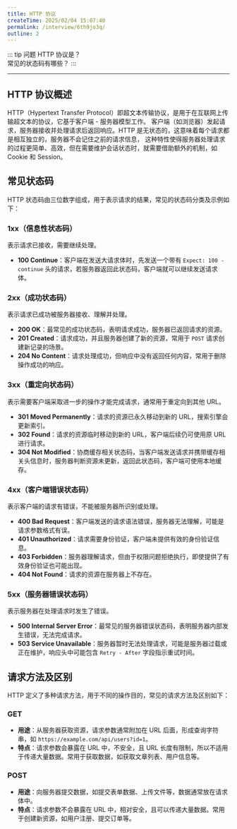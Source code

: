 ```yaml
---
title: HTTP 协议
createTime: 2025/02/04 15:07:40
permalink: /interview/6th9jo3q/
outline: 2
---
```



::: tip 问题
HTTP 协议是？   
常见的状态码有哪些？
:::

---

## HTTP 协议概述
HTTP（Hypertext Transfer Protocol）即超文本传输协议，是用于在互联网上传输超文本的协议，它基于客户端 - 服务器模型工作。
客户端（如浏览器）发起请求，服务器接收并处理请求后返回响应。HTTP 是无状态的，这意味着每个请求都是相互独立的，服务器不会记住之前的请求信息，
这种特性使得服务器处理请求的过程更简单、高效，但在需要维护会话状态时，就需要借助额外的机制，如 Cookie 和 Session。

## 常见状态码
HTTP 状态码由三位数字组成，用于表示请求的结果，常见的状态码分类及示例如下：

### 1xx（信息性状态码）
表示请求已接收，需要继续处理。
- **100 Continue**：客户端在发送大请求体时，先发送一个带有 `Expect: 100 - continue` 头的请求，若服务器返回此状态码，客户端就可以继续发送请求体。

### 2xx（成功状态码）
表示请求已成功被服务器接收、理解并处理。
- **200 OK**：最常见的成功状态码，表明请求成功，服务器已返回请求的资源。
- **201 Created**：请求成功，并且服务器创建了新的资源，常用于 `POST` 请求创建新记录的场景。
- **204 No Content**：请求处理成功，但响应中没有返回任何内容，常用于删除操作成功的响应。

### 3xx（重定向状态码）
表示需要客户端采取进一步的操作才能完成请求，通常用于重定向到其他 URL。
- **301 Moved Permanently**：请求的资源已永久移动到新的 URL，搜索引擎会更新索引。
- **302 Found**：请求的资源临时移动到新的 URL，客户端后续仍可使用原 URL 进行请求。
- **304 Not Modified**：协商缓存相关状态码，当客户端发送请求并携带缓存相关头信息时，服务器判断资源未更新，返回此状态码，客户端可使用本地缓存。

### 4xx（客户端错误状态码）
表示客户端的请求有错误，不能被服务器所识别或处理。
- **400 Bad Request**：客户端发送的请求语法错误，服务器无法理解，可能是请求参数格式有误。
- **401 Unauthorized**：请求需要身份验证，客户端未提供有效的身份验证信息。
- **403 Forbidden**：服务器理解请求，但由于权限问题拒绝执行，即使提供了有效身份验证也可能出现。
- **404 Not Found**：请求的资源在服务器上不存在。

### 5xx（服务器错误状态码）
表示服务器在处理请求时发生了错误。
- **500 Internal Server Error**：最常见的服务器错误状态码，表明服务器内部发生错误，无法完成请求。
- **503 Service Unavailable**：服务器暂时无法处理请求，可能是服务器过载或正在维护，响应头中可能包含 `Retry - After` 字段指示重试时间。

## 请求方法及区别
HTTP 定义了多种请求方法，用于不同的操作目的，常见的请求方法及区别如下：

### GET
- **用途**：从服务器获取资源，请求参数通常附加在 URL 后面，形成查询字符串，如 `https://example.com/api/users?id=1`。
- **特点**：请求参数会暴露在 URL 中，不安全，且 URL 长度有限制，所以不适用于传递大量数据。常用于获取数据，如获取文章列表、用户信息等。

### POST
- **用途**：向服务器提交数据，如提交表单数据、上传文件等，数据通常放在请求体中。
- **特点**：请求参数不会暴露在 URL 中，相对安全，且可以传递大量数据。常用于创建新资源，如用户注册、提交订单等。

